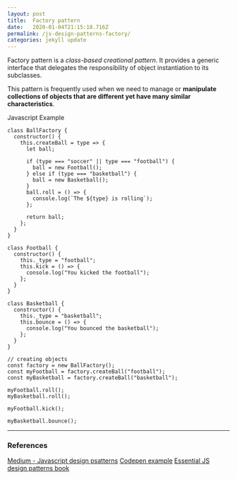 ```yaml
---
layout: post
title:  Factory pattern
date:   2020-01-04T21:15:18.716Z
permalink: /js-design-patterns-factory/
categories: jekyll update
---
```

Factory pattern is a *class-based creational pattern*. It provides a generic interface that delegates the responsibility of object instantiation to its subclasses.

This pattern is frequently used when we need to manage or **manipulate collections of objects that are different yet have many similar characteristics**.

Javascript Example
```
class BallFactory {
  constructor() {
    this.createBall = type => {
      let ball;

      if (type === "soccer" || type === "football") {
        ball = new Football();
      } else if (type === "basketball") {
        ball = new Basketball();
      }
      ball.roll = () => {
        console.log(`The ${type} is rolling`);
      };

      return ball;
    };
  }
}

class Football {
  constructor() {
    this._type = "football";
    this.kick = () => {
      console.log("You kicked the football");
    };
  }
}

class Basketball {
  constructor() {
    this._type = "basketball";
    this.bounce = () => {
      console.log("You bounced the basketball");
    };
  }
}

// creating objects
const factory = new BallFactory();
const myFootball = factory.createBall("football");
const myBasketball = factory.createBall("basketball");

myFootball.roll();
myBasketball.roll();

myFootball.kick();

myBasketball.bounce();
```
---

### References

[Medium - Javascript design psatterns](https://medium.com/beginners-guide-to-mobile-web-development/javascript-design-patterns-25f0faaaa15)
[Codepen example](https://codepen.io/jescacena/project/editor/ZyVyGn)
[Essential JS design patterns book](https://addyosmani.com/resources/essentialjsdesignpatterns/book/)
